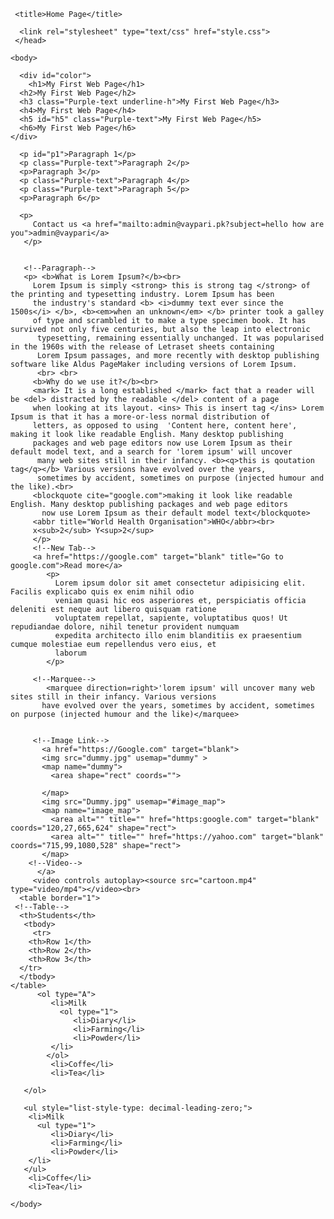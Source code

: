 <!DOCTYPE HTML>

<html lang="en">
    <!--heading-->
     <head style="color: blue;"> 

     <title>Home Page</title>

      <link rel="stylesheet" type="text/css" href="style.css">
     </head>

    <body>
    
      <div id="color">
        <h1>My First Web Page</h1>
      <h2>My First Web Page</h2>
      <h3 class="Purple-text underline-h">My First Web Page</h3>
      <h4>My First Web Page</h4>
      <h5 id="h5" class="Purple-text">My First Web Page</h5>
      <h6>My First Web Page</h6>
    </div>

      <p id="p1">Paragraph 1</p>
      <p class="Purple-text">Paragraph 2</p>
      <p>Paragraph 3</p>
      <p class="Purple-text">Paragraph 4</p>
      <p class="Purple-text">Paragraph 5</p>
      <p>Paragraph 6</p>
      
      <p>
         Contact us <a href="mailto:admin@vaypari.pk?subject=hello how are you">admin@vaypari</a>
       </p>
        

       <!--Paragraph-->
       <p> <b>What is Lorem Ipsum?</b><br>
         Lorem Ipsum is simply <strong> this is strong tag </strong> of the printing and typesetting industry. Lorem Ipsum has been 
         the industry's standard <b> <i>dummy text ever since the 1500s</i> </b>, <b><em>when an unknown</em> </b> printer took a galley 
         of type and scrambled it to make a type specimen book. It has survived not only five centuries, but also the leap into electronic
          typesetting, remaining essentially unchanged. It was popularised in the 1960s with the release of Letraset sheets containing 
          Lorem Ipsum passages, and more recently with desktop publishing software like Aldus PageMaker including versions of Lorem Ipsum.
          <br> <br>
         <b>Why do we use it?</b><br>
         <mark> It is a long established </mark> fact that a reader will be <del> distracted by the readable </del> content of a page 
         when looking at its layout. <ins> This is insert tag </ins> Lorem Ipsum is that it has a more-or-less normal distribution of 
         letters, as opposed to using  'Content here, content here', making it look like readable English. Many desktop publishing 
         packages and web page editors now use Lorem Ipsum as their default model text, and a search for 'lorem ipsum' will uncover
          many web sites still in their infancy. <b><q>this is qoutation tag</q></b> Various versions have evolved over the years, 
          sometimes by accident, sometimes on purpose (injected humour and the like).<br>
         <blockquote cite="google.com">making it look like readable English. Many desktop publishing packages and web page editors 
           now use Lorem Ipsum as their default model text</blockquote>
         <abbr title="World Health Organisation">WHO</abbr><br> 
         x<sub>2</sub> Y<sup>2</sup>
         </p>
         <!--New Tab--> 
         <a href="https://google.com" target="blank" title="Go to google.com">Read more</a>
            <p> 
              Lorem ipsum dolor sit amet consectetur adipisicing elit. Facilis explicabo quis ex enim nihil odio 
              veniam quasi hic eos asperiores et, perspiciatis officia deleniti est neque aut libero quisquam ratione 
              voluptatem repellat, sapiente, voluptatibus quos! Ut repudiandae dolore, nihil tenetur provident numquam
              expedita architecto illo enim blanditiis ex praesentium cumque molestiae eum repellendus vero eius, et 
              laborum 
            </p>

         <!--Marquee-->
            <marquee direction=right>'lorem ipsum' will uncover many web sites still in their infancy. Various versions 
           have evolved over the years, sometimes by accident, sometimes on purpose (injected humour and the like)</marquee>


         <!--Image Link-->
           <a href="https://Google.com" target="blank">
           <img src="dummy.jpg" usemap="dummy" >
           <map name="dummy">
             <area shape="rect" coords="">
          
           </map>
           <img src="Dummy.jpg" usemap="#image_map">
           <map name="image_map">
             <area alt="" title="" href="https:google.com" target="blank" coords="120,27,665,624" shape="rect">
             <area alt="" title="" href="https://yahoo.com" target="blank" coords="715,99,1080,528" shape="rect">
           </map>
        <!--Video-->
          </a>
         <video controls autoplay><source src="cartoon.mp4" type="video/mp4"></video><br>
	  <table border="1">
     <!--Table-->
      <th>Students</th>
       <tbody>
         <tr>
        <th>Row 1</th>
        <th>Row 2</th>
        <th>Row 3</th>
      </tr>
      </tbody>
    </table>
          <ol type="A">
             <li>Milk
               <ol type="1">
                  <li>Diary</li>
                  <li>Farming</li>
                  <li>Powder</li>
             </li>
            </ol>
             <li>Coffe</li>
             <li>Tea</li>

       </ol>

       <ul style="list-style-type: decimal-leading-zero;">
        <li>Milk
          <ul type="1">
             <li>Diary</li>
             <li>Farming</li>
             <li>Powder</li>
        </li>
       </ul>
        <li>Coffe</li>
        <li>Tea</li>

  </ul>

   <div>

    
   </div>




    </body>
    





</html>
